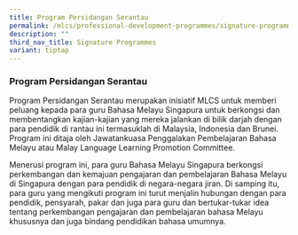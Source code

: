 ```yaml
---
title: Program Persidangan Serantau
permalink: /mlcs/professional-development-programmes/signature-programme-program-teras/regional-conference/
description: ""
third_nav_title: Signature Programmes
variant: tiptap
---
```

### **Program Persidangan Serantau**

Program Persidangan Serantau merupakan inisiatif MLCS untuk memberi peluang kepada para guru Bahasa Melayu Singapura untuk berkongsi dan membentangkan kajian-kajian yang mereka jalankan di bilik darjah dengan para pendidik di rantau ini termasuklah di Malaysia, Indonesia dan Brunei. Program ini ditaja oleh Jawatankuasa Penggalakan Pembelajaran Bahasa Melayu atau Malay Language Learning Promotion Committee.

Menerusi program ini, para guru Bahasa Melayu Singapura berkongsi perkembangan dan kemajuan pengajaran dan pembelajaran Bahasa Melayu di Singapura dengan para pendidik di negara-negara jiran. Di samping itu, para guru yang mengikuti program ini turut menjalin hubungan dengan para pendidik, pensyarah, pakar dan juga para guru dan bertukar-tukar idea tentang perkembangan pengajaran dan pembelajaran bahasa Melayu khususnya dan juga bindang pendidikan bahasa umumnya.